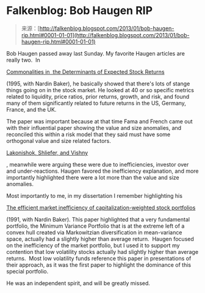 <!--yml
category: 未分类
date: 2024-05-12 20:12:02
-->

# Falkenblog: Bob Haugen RIP

> 来源：[http://falkenblog.blogspot.com/2013/01/bob-haugen-rip.html#0001-01-01](http://falkenblog.blogspot.com/2013/01/bob-haugen-rip.html#0001-01-01)

Bob Haugen passed away last Sunday. My favorite Haugen articles are really two.  In

[Commonalities in  the Determinants of Expected Stock Returns](http://www.quantitativeinvestment.com/documents/common.pdf)

(1995, with Nardin Baker), he basically showed that there's lots of stange things going on in the stock market. He looked at 40 or so specific metrics related to liquidity, price ratios, prior returns, growth, and risk, and found many of them significantly related to future returns in the US, Germany, France, and the UK.

The paper was important because at that time Fama and French came out with their influential paper showing the value and size anomalies, and reconciled this within a risk model that they said must have some orthogonal value and size related factors.  

[Lakonishok, Shliefer, and Vishny](http://www.lsvasset.com/pdf/Contrarian-Investment-Extrapolation-and-Risk.pdf)

, meanwhile were arguing these were due to inefficiencies, investor over and under-reactions. Haugen favored the inefficiency explanation, and more importantly highlighted there were a lot more than the value and size anomalies.

Most importantly to me, in my dissertation I remember highlighting his

[The efficient market inefficiency of capitalization-weighted stock portfolios](http://www.iijournals.com/doi/abs/10.3905/jpm.1991.409335)

(1991, with Nardin Baker). This paper highlighted that a very fundamental portfolio, the Minimum Variance Portfolio that is at the extreme left of a convex hull created via Markowitzian diversification in mean-variance space, actually had a slightly higher than average return.  Haugen focused on the inefficiency of the market portfolio, but I used it to support my contention that low volatility stocks actually had slightly higher than average returns.  Most low volatility funds reference this paper in presentations of their approach, as it was the first paper to highlight the dominance of this special portfolio.

He was an independent spirit, and will be greatly missed.